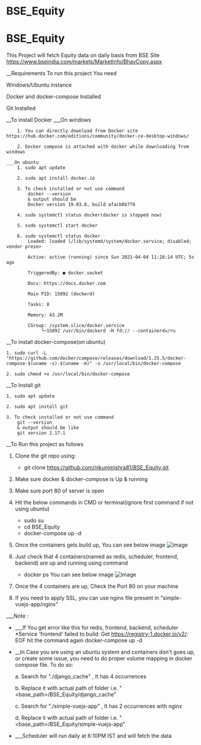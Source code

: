 # BSE_Equity


# BSE_Equity

This Project will fetch Equity data on daily basis from BSE Site https://www.bseindia.com/markets/MarketInfo/BhavCopy.aspx

__Requirements To run this project You need 

Windows/Ubuntu instance

Docker and docker-compose Installed

Git Installed

__To install Docker
	___On windows
	
		1. You can directly download from Docker site https://hub.docker.com/editions/community/docker-ce-desktop-windows/
		
		2. Docker compose is attached with docker while downloading from windows
		
	___On ubuntu
		1. sudo apt update
		
		2. sudo apt install docker.io
		
		3. To check installed or not use command
			docker --version
			& output should be
			Docker version 19.03.8, build afacb8b7f0
		
		4. sudo systemctl status docker(docker is stopped now)
		
		5. sudo systemctl start docker
		
		6. sudo systemctl status docker
			Loaded: loaded (/lib/systemd/system/docker.service; disabled; vendor prese>
			
			Active: active (running) since Sun 2021-04-04 11:28:14 UTC; 5s ago
			
			TriggeredBy: ● docker.socket
			
			Docs: https://docs.docker.com
			
			Main PID: 15092 (dockerd)
			
			Tasks: 8
			
			Memory: 43.2M
			
			CGroup: /system.slice/docker.service
			     └─15092 /usr/bin/dockerd -H fd:// --containerd=/ru

__To install docker-compose(on ubuntu)
	
	1. sudo curl -L "https://github.com/docker/compose/releases/download/1.25.5/docker-compose-$(uname -s)-$(uname -m)" -o /usr/local/bin/docker-compose
	
	2. sudo chmod +x /usr/local/bin/docker-compose

__To Install git
	
	1. sudo apt update 
	
	2. sudo apt install git
	
	3. To check installed or not use command
		git --version
		& output should be like
		git version 2.17.1


__To Run this project as follows


1. Clone the git repo using:
	
	* git clone https://github.com/nikunjmishra81/BSE_Equity.git

2. Make sure docker & docker-compose is Up & running
3. Make sure port 80 of server is open
4. Hit the below commands in CMD or terminal(ignore first command if not using ubuntu)
	* sudo su
	* cd  BSE_Equity
	* docker-compose up -d
5. Once the containers gets build up, You can see below image
	![image](https://user-images.githubusercontent.com/35936741/113507767-1701d480-956a-11eb-9dbb-20a36263a762.png)

6. Just check that 4 containers(named as redis, scheduler, frontend, backend) are up and running using command
	* docker ps
	You can see below image
	![image](https://user-images.githubusercontent.com/35936741/113507869-942d4980-956a-11eb-9e55-9d6935e2343f.png)


7. Once the 4 containers are up, Check the Port 80 on your machine
8. If you need to apply SSL, you can use nginx file present in "simple-vuejs-app/nginx"


___Note : 
* ___If You get error like this for redis, frontend, backend, scheduler
	*Service 'frontend' failed to build: Get https://registry-1.docker.io/v2/: EOF
	hit the command again
		docker-compose up -d
		
* __In Case you are using an ubuntu system and containers don't goes up, or create some issue, you need to do proper volume mapping in docker compose file. To do so:
	
	
	a. Search for "./django_cache" , It has 4 occurrences
	
	b. Replace it with actual path of folder i.e. "<base_path>/BSE_Equity/django_cache"
	
	c. Search for "./simple-vuejs-app" , It has 2 occurrences with nginx
	
	d. Replace it with actual path of folder i.e. "<base_path>/BSE_Equity/simple-vuejs-app"

* ___Scheduler will run daily at 6:10PM IST and will fetch the data

